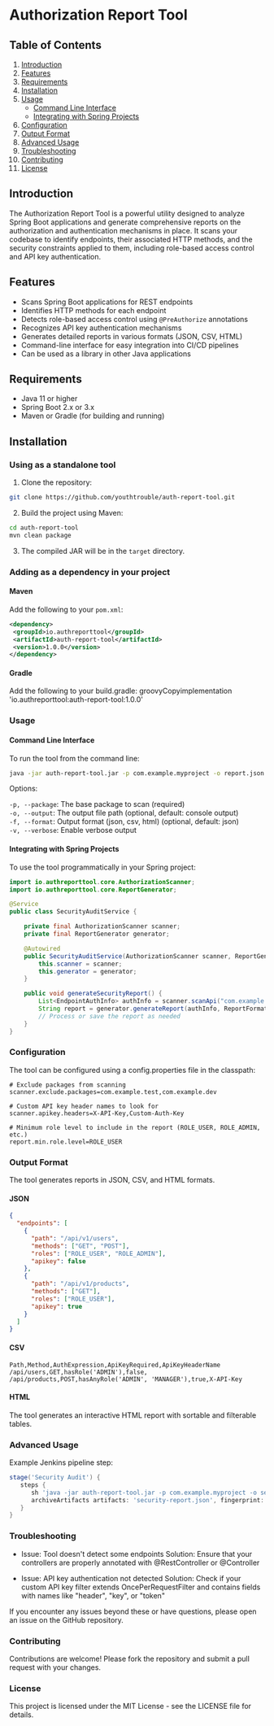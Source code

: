 # Authorization Report Tool

## Table of Contents

1. [Introduction](#introduction)
2. [Features](#features)
3. [Requirements](#requirements)
4. [Installation](#installation)
5. [Usage](#usage)
    - [Command Line Interface](#command-line-interface)
    - [Integrating with Spring Projects](#integrating-with-spring-projects)
6. [Configuration](#configuration)
7. [Output Format](#output-format)
8. [Advanced Usage](#advanced-usage)
9. [Troubleshooting](#troubleshooting)
10. [Contributing](#contributing)
11. [License](#license)

## Introduction

The Authorization Report Tool is a powerful utility designed to analyze Spring Boot applications and generate comprehensive reports on the authorization and authentication mechanisms in place. It scans your codebase to identify endpoints, their associated HTTP methods, and the security constraints applied to them, including role-based access control and API key authentication.

## Features

- Scans Spring Boot applications for REST endpoints
- Identifies HTTP methods for each endpoint
- Detects role-based access control using `@PreAuthorize` annotations
- Recognizes API key authentication mechanisms
- Generates detailed reports in various formats (JSON, CSV, HTML)
- Command-line interface for easy integration into CI/CD pipelines
- Can be used as a library in other Java applications

## Requirements

- Java 11 or higher
- Spring Boot 2.x or 3.x
- Maven or Gradle (for building and running)

## Installation

### Using as a standalone tool

1. Clone the repository:
    
```bash
git clone https://github.com/youthtrouble/auth-report-tool.git
```
2. Build the project using Maven:

```bash
cd auth-report-tool
mvn clean package
```
3. The compiled JAR will be in the `target` directory.

### Adding as a dependency in your project

#### Maven

Add the following to your `pom.xml`:

```xml
<dependency>
 <groupId>io.authreporttool</groupId>
 <artifactId>auth-report-tool</artifactId>
 <version>1.0.0</version>
</dependency>
```

#### Gradle
Add the following to your build.gradle:
groovyCopyimplementation 'io.authreporttool:auth-report-tool:1.0.0'

### Usage
#### Command Line Interface
To run the tool from the command line:

``` bash
java -jar auth-report-tool.jar -p com.example.myproject -o report.json
```

Options:

```-p, --package```: The base package to scan (required)<br />
```-o, --output```: The output file path (optional, default: console output)<br />
```-f, --format```: Output format (json, csv, html) (optional, default: json)<br />
```-v, --verbose```: Enable verbose output<br />

#### Integrating with Spring Projects
To use the tool programmatically in your Spring project:
```java
import io.authreporttool.core.AuthorizationScanner;
import io.authreporttool.core.ReportGenerator;

@Service
public class SecurityAuditService {

    private final AuthorizationScanner scanner;
    private final ReportGenerator generator;

    @Autowired
    public SecurityAuditService(AuthorizationScanner scanner, ReportGenerator generator) {
        this.scanner = scanner;
        this.generator = generator;
    }

    public void generateSecurityReport() {
        List<EndpointAuthInfo> authInfo = scanner.scanApi("com.example.myproject");
        String report = generator.generateReport(authInfo, ReportFormat.JSON);
        // Process or save the report as needed
    }
}
```

### Configuration
The tool can be configured using a config.properties file in the classpath:

```properties
# Exclude packages from scanning
scanner.exclude.packages=com.example.test,com.example.dev

# Custom API key header names to look for
scanner.apikey.headers=X-API-Key,Custom-Auth-Key

# Minimum role level to include in the report (ROLE_USER, ROLE_ADMIN, etc.)
report.min.role.level=ROLE_USER
```

### Output Format

The tool generates reports in JSON, CSV, and HTML formats.

#### JSON
```json
{
  "endpoints": [
    {
      "path": "/api/v1/users",
      "methods": ["GET", "POST"],
      "roles": ["ROLE_USER", "ROLE_ADMIN"],
      "apikey": false
    },
    {
      "path": "/api/v1/products",
      "methods": ["GET"],
      "roles": ["ROLE_USER"],
      "apikey": true
    }
  ]
}
```

#### CSV
```csv
Path,Method,AuthExpression,ApiKeyRequired,ApiKeyHeaderName
/api/users,GET,hasRole('ADMIN'),false,
/api/products,POST,hasAnyRole('ADMIN', 'MANAGER'),true,X-API-Key
```

#### HTML

The tool generates an interactive HTML report with sortable and filterable tables.

### Advanced Usage

Example Jenkins pipeline step:
```groovy
stage('Security Audit') {
   steps {
      sh 'java -jar auth-report-tool.jar -p com.example.myproject -o security-report.json'
      archiveArtifacts artifacts: 'security-report.json', fingerprint: true
   }
}
```

### Troubleshooting

- Issue: Tool doesn't detect some endpoints
Solution: Ensure that your controllers are properly annotated with @RestController or @Controller

- Issue: API key authentication not detected
Solution: Check if your custom API key filter extends OncePerRequestFilter and contains fields with names like "header", "key", or "token"

If you encounter any issues beyond these or have questions, please open an issue on the GitHub repository.

### Contributing

Contributions are welcome! Please fork the repository and submit a pull request with your changes.

### License

This project is licensed under the MIT License - see the LICENSE file for details.
